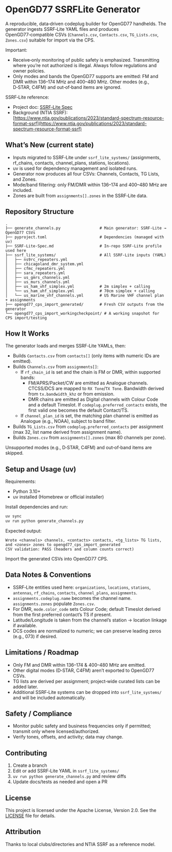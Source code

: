# OpenGD77 SSRFLite Generator

A reproducible, data‑driven codeplug builder for OpenGD77 handhelds. The generator ingests SSRF‑Lite YAML files and produces OpenGD77‑compatible CSVs (`Channels.csv`, `Contacts.csv`, `TG_Lists.csv`, `Zones.csv`) suitable for import via the CPS.

Important:

- Receive‑only monitoring of public safety is emphasized. Transmitting where you’re not authorized is illegal. Always follow regulations and owner policies.
- Only modes and bands the OpenGD77 supports are emitted: FM and DMR within 136–174 MHz and 400–480 MHz. Other modes (e.g., D‑STAR, C4FM) and out‑of‑band items are ignored.

SSRF‑Lite reference:

- Project doc: [SSRF‑Lite Spec](./SSRF-Lite-Spec.md)
- Background (NTIA SSRF): [https://www.ntia.gov/publications/2023/standard-spectrum-resource-format-ssrf](https://www.ntia.gov/publications/2023/standard-spectrum-resource-format-ssrf)

## What’s New (current state)

- Inputs migrated to SSRF‑Lite under `ssrf_lite_systems/` (assignments, rf_chains, contacts, channel_plans, stations, locations).
- uv is used for dependency management and isolated runs.
- Generator now produces all four CSVs: Channels, Contacts, TG Lists, and Zones.
- Mode/band filtering: only FM/DMR within 136–174 and 400–480 MHz are included.
- Zones are built from `assignments[].zones` in the SSRF‑Lite data.

## Repository Structure

```text
.
├── generate_channels.py                 # Main generator: SSRF‑Lite → OpenGD77 CSVs
├── pyproject.toml                       # Dependencies (managed with uv)
├── SSRF-Lite-Spec.md                    # In‑repo SSRF‑Lite profile used here
├── ssrf_lite_systems/                   # All SSRF‑Lite inputs (YAML)
│   ├── ns9rc_repeaters.yml
│   ├── chicagoland_dmr_system.yml
│   ├── cfmc_repeaters.yml
│   ├── sara_repeaters.yml
│   ├── us_gmrs_channels.yml
│   ├── us_murs_channels.yml
│   ├── us_ham_vhf_simplex.yml           # 2m simplex + calling
│   └── us_ham_uhf_simplex.yml           # 70cm simplex + calling
│   └── us_marine_vhf_channels.yml       # US Marine VHF channel plan + assignments
├── opengd77_cps_import_generated/       # Fresh CSV outputs from the generator
└── opengd77_cps_import_workingcheckpoint/ # A working snapshot for CPS import/testing
```

## How It Works

The generator loads and merges SSRF‑Lite YAMLs, then:

- Builds `Contacts.csv` from `contacts[]` (only items with numeric IDs are emitted).
- Builds `Channels.csv` from `assignments[]`:
  - If `rf_chain_id` is set and the chain is FM or DMR, within supported bands:
    - FM/APRS/Packet/CW are emitted as Analogue channels. CTCSS/DCS are mapped to `RX Tone`/`TX Tone`. Bandwidth derived from `tx.bandwidth_khz` or from emission.
    - DMR chains are emitted as Digital channels with Colour Code and a default Timeslot. If `codeplug.preferred_contacts` exists, the first valid one becomes the default Contact/TS.
  - If `channel_plan_id` is set, the matching plan channel is emitted as Analogue (e.g., NOAA), subject to band filter.
- Builds `TG_Lists.csv` from `codeplug.preferred_contacts` per assignment (max 32, list name derived from assignment name).
- Builds `Zones.csv` from `assignments[].zones` (max 80 channels per zone).

Unsupported modes (e.g., D‑STAR, C4FM) and out‑of‑band items are skipped.

## Setup and Usage (uv)

Requirements:

- Python 3.10+
- uv installed (Homebrew or official installer)

Install dependencies and run:

```zsh
uv sync
uv run python generate_channels.py
```

Expected output:

```text
Wrote <channels> channels, <contacts> contacts, <tg_lists> TG lists, and <zones> zones to opengd77_cps_import_generated
CSV validation: PASS (headers and column counts correct)
```

Import the generated CSVs into OpenGD77 CPS.

## Data Notes & Conventions

- SSRF‑Lite entities used here: `organizations`, `locations`, `stations`, `antennas`, `rf_chains`, `contacts`, `channel_plans`, `assignments`.
- `assignments.codeplug.name` becomes the channel name. `assignments.zones` populate `Zones.csv`.
- For DMR, `mode.color_code` sets Colour Code; default Timeslot derived from the first preferred contact’s TS if present.
- Latitude/Longitude is taken from the channel’s station → location linkage if available.
- DCS codes are normalized to numeric; we can preserve leading zeros (e.g., 073) if desired.

## Limitations / Roadmap

- Only FM and DMR within 136–174 & 400–480 MHz are emitted.
- Other digital modes (D‑STAR, C4FM) aren’t exported to OpenGD77 CSVs.
- TG lists are derived per assignment; project‑wide curated lists can be added later.
- Additional SSRF‑Lite systems can be dropped into `ssrf_lite_systems/` and will be included automatically.

## Safety / Compliance

- Monitor public safety and business frequencies only if permitted; transmit only where licensed/authorized.
- Verify tones, offsets, and activity; data may change.

## Contributing

1. Create a branch
2. Edit or add SSRF‑Lite YAML in `ssrf_lite_systems/`
3. `uv run python generate_channels.py` and review diffs
4. Update docs/tests as needed and open a PR

## License

This project is licensed under the Apache License, Version 2.0. See the [LICENSE](./LICENSE) file for details.

## Attribution

Thanks to local clubs/directories and NTIA SSRF as a reference model.

